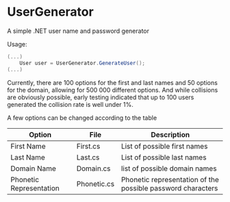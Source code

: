 # UserGenerator
A simple .NET user name and password generator

Usage:
```C#
(...)
    User user = UserGenerator.GenerateUser();
(...)
```

Currently, there are 100 options for the first and last names and 50 options for the domain, allowing for 500 000 different options. And while collisions are obviously possible, early testing indicated that up to 100 users generated the collision rate is well under 1%.


A few options can be changed according to the table

| Option | File | Description
|---|---| --- 
| First Name | First.cs | List of possible first names
| Last Name | Last.cs | List of possible last names
| Domain Name | Domain.cs | list of possible domain names
| Phonetic Representation | Phonetic.cs | Phonetic representation of the possible password characters


